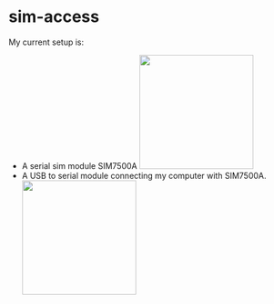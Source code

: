 # sim-access

My current setup is:
- A serial sim module SIM7500A <img src="https://cdn10.bigcommerce.com/s-rs1s2e/products/1375/images/2743/SIM7500A-5__33469.1542867154.1280.1280.png?c=2" width=200>
- A USB to serial module connecting my computer with SIM7500A. <img src="https://images-na.ssl-images-amazon.com/images/I/71Uo%2BlNcjTL._SX425_.jpg" width=200>
